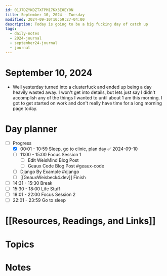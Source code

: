 ```yaml
---
id: 01J7DZYKDZTXFPM17KX3E0EY0N
title: September 10, 2024 - Tuesday
modified: 2024-09-10T10:59:27-04:00
description: Today is going to be a big fucking day of catch up
tags:
  - daily-notes
  - 2024-journal
  - september24-journal
  - journal
---
```

# September 10, 2024
- Well yesterday turned into a clusterfuck and ended up being a day heavily wasted away. I won't get into details, but lets just say I didn't accomplish any of the things I wanted to until about 1 am this morning. I got to get started on work and don't really have time for a long morning page today.

# Day planner
- [ ] Progress
	- [x] 00:01 - 10:59 Sleep, go to clinic, plan day ✅ 2024-09-10
	- [ ] 11:00 - 15:00 Focus Session 1
		- [ ] Edit WeisMind Blog Post
		- [ ] Geaux Code Blog Post #geaux-code 
	- [ ] Django By Example #django  
	- [ ] [[GeauxWeisbeck4.dev]] Finish
- [ ] 14:31 - 15:30 Break
- [ ] 15:30 - 18:00 Life Stuff
- [ ] 18:01 - 22:00 Focus Session 2
- [ ] 22:01 - 23:59 Go to sleep

# [[Resources, Readings, and Links]]

# Topics

# Notes
